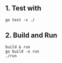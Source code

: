 ## 1. Test with

```
go test -v ./
```
## 2. Build and Run
```
build & run
go build -o run
./run
```